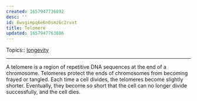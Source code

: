 ```yaml
---
created: 1657947736892
desc: ''
id: 6wvgimpq6e6n0smz6c2rvxt
title: Telomere
updated: 1657947763886
---
```

   
Topics::  [longevity](/not_created.md)   
   
   
---   
   
A telomere is a region of repetitive DNA sequences at the end of a chromosome. Telomeres protect the ends of chromosomes from becoming frayed or tangled. Each time a cell divides, the telomeres become slightly shorter. Eventually, they become so short that the cell can no longer divide successfully, and the cell dies.